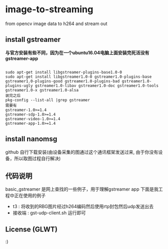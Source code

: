 # image-to-streaming
from opencv image data to h264 and stream out
## install gstreamer
**与官方安装有些不同，因为在一个ubuntu16.04电脑上面安装完死活没有gstreamer-app**
```cassandraql

sudo apt-get install libgstreamer-plugins-base1.0-0
sudo apt-get install libgstreamer1.0-0 gstreamer1.0-plugins-base gstreamer1.0-plugins-good gstreamer1.0-plugins-bad gstreamer1.0-plugins-ugly gstreamer1.0-libav gstreamer1.0-doc gstreamer1.0-tools gstreamer1.0-x gstreamer1.0-alsa 
装完之后
pkg-config --list-all |grep gstreamer
需要有 
gstreamer-1.0>=1.4
gstreamer-sdp-1.0>=1.4
gstreamer-video-1.0>=1.4
gstreamer-app-1.0>=1.4

```
## install nanomsg
github 自行下载安装(由设备采集的图通过这个通讯框架发送过来, 由于你没有设备，所以取图过程自行解决)
## 代码说明
basic_gstreamer 是网上查找的一些例子，用于理解gstreamer
app 下面是我工程中正在使用的例子
- t3 : 将收到的RBG图片经过h264编码然后使用rtp封包然后udp发送出去
- 接收端 : gst-udp-client.sh 运行即可

## License (GLWT)
:)
